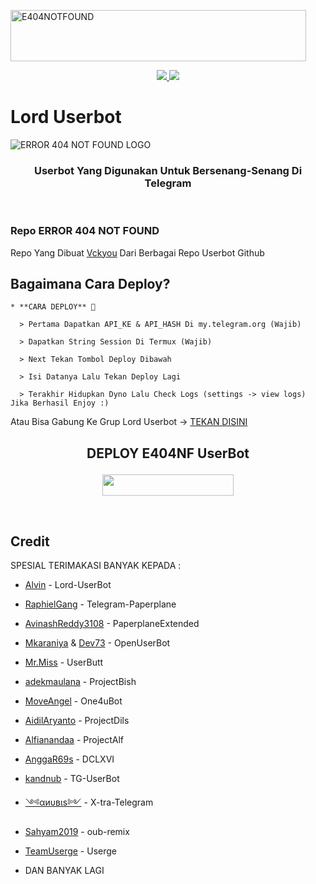<a href="https://cooltext.com"><img src="https://images.cooltext.com/5501763.gif" width="473" height="82" alt="E404NOTFOUND" /></a>


<p align="center">
  <a href="https://github.com/vckyou/E404NF-UserBot/fork">
    <img src="https://telegra.ph/file/224ffaf09012f7bbea8dd.jpg">
    
  </a>
  <a href="https://github.com/vckyou/E404NF-UserBot">
    <img src="https://img.shields.io/github/stars/vckyou/E404NF-UserBot?style=social">
  </a>
</p>  

# Lord Userbot
![ERROR 404 NOT FOUND LOGO](https://telegra.ph/file/85f844efabbb7daa3af02.jpg)

<h3 align="center">Userbot Yang Digunakan Untuk Bersenang-Senang Di Telegram</h3>
<p align="center">&nbsp;</p>

### Repo ERROR 404 NOT FOUND
Repo Yang Dibuat [Vckyou](https://t.me/Vckyouuu) Dari Berbagai Repo Userbot Github 



## Bagaimana Cara Deploy?

```
* **CARA DEPLOY** 🔧

  > Pertama Dapatkan API_KE & API_HASH Di my.telegram.org (Wajib)

  > Dapatkan String Session Di Termux (Wajib)

  > Next Tekan Tombol Deploy Dibawah

  > Isi Datanya Lalu Tekan Deploy Lagi

  > Terakhir Hidupkan Dyno Lalu Check Logs (settings -> view logs) Jika Berhasil Enjoy :)
```
Atau Bisa Gabung Ke Grup Lord Userbot -> [TEKAN DISINI](https://t.me/LordUserbot_Group)
## <p align="center">DEPLOY E404NF UserBot</p>

<p align="center"><a href="https://heroku.com/deploy?template=https://github.com/vckyou/E404NF-UserBot.git"> <img src="https://img.shields.io/badge/Deploy%20Ke%20Heroku-magenta?style=flat&logo=heroku" width="210" height="34.45" /></a></p>

<br>
</p>

## Credit
SPESIAL TERIMAKASI BANYAK KEPADA :
*   [Alvin](https://github.com/Zora24) - Lord-UserBot

*   [RaphielGang](https://github.com/RaphielGang) - Telegram-Paperplane
*   [AvinashReddy3108](https://github.com/AvinashReddy3108) - PaperplaneExtended
*   [Mkaraniya](https://github.com/mkaraniya) & [Dev73](https://github.com/Devp73) - OpenUserBot
*   [Mr.Miss](https://github.com/keselekpermen69) - UserButt
*   [adekmaulana](https://github.com/adekmaulana) - ProjectBish
*   [MoveAngel](https://github.com/MoveAngel) - One4uBot
*   [AidilAryanto](https://github.com/aidilaryanto) - ProjectDils 
*   [Alfianandaa](https://github.com/alfianandaa/ProjectAlf) - ProjectAlf
*   [AnggaR69s](https://github.com/GengKapak/DCLXVI) - DCLXVI
*   [kandnub](https://github.com/kandnub) - TG-UserBot
*   [༺αиυвιѕ༻](https://github.com/Dark-Princ3) - X-tra-Telegram
*   [Sahyam2019](https://github.com/sahyam2019/oub-remix) - oub-remix
*   [TeamUserge](https://github.com/UsergeTeam/Userge) - Userge
*   DAN BANYAK LAGI 
